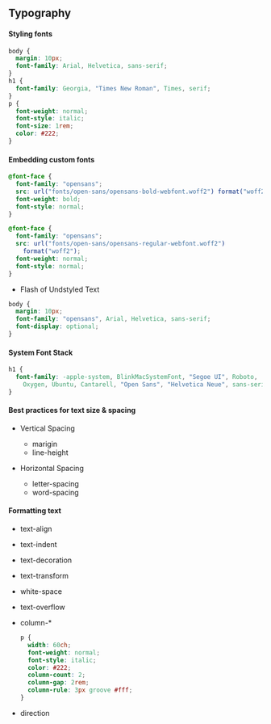 ## Typography



#### Styling fonts

```css
body {
  margin: 10px;
  font-family: Arial, Helvetica, sans-serif;
}
h1 {
  font-family: Georgia, "Times New Roman", Times, serif;
}
p {
  font-weight: normal;
  font-style: italic;
  font-size: 1rem;
  color: #222;
}
```



#### Embedding custom fonts

```css
@font-face {
  font-family: "opensans";
  src: url("fonts/open-sans/opensans-bold-webfont.woff2") format("woff2");
  font-weight: bold;
  font-style: normal;
}

@font-face {
  font-family: "opensans";
  src: url("fonts/open-sans/opensans-regular-webfont.woff2")
    format("woff2");
  font-weight: normal;
  font-style: normal;
}
```

- Flash of Undstyled Text		

```css
body {
  margin: 10px;
  font-family: "opensans", Arial, Helvetica, sans-serif;
  font-display: optional;
}
```



#### System Font Stack

```css
h1 {
  font-family: -apple-system, BlinkMacSystemFont, "Segoe UI", Roboto,
    Oxygen, Ubuntu, Cantarell, "Open Sans", "Helvetica Neue", sans-serif;
}
```



#### Best practices for text size & spacing

- Vertical Spacing

  - marigin
  - line-height

- Horizontal Spacing

  - letter-spacing
  - word-spacing

  

#### Formatting text

- text-align

- text-indent

- text-decoration

- text-transform

- white-space

- text-overflow

- column-*

  ```css
  p {
    width: 60ch;
    font-weight: normal;
    font-style: italic;
    color: #222;
    column-count: 2;
    column-gap: 2rem;
    column-rule: 3px groove #fff;
  }
  ```

- direction

